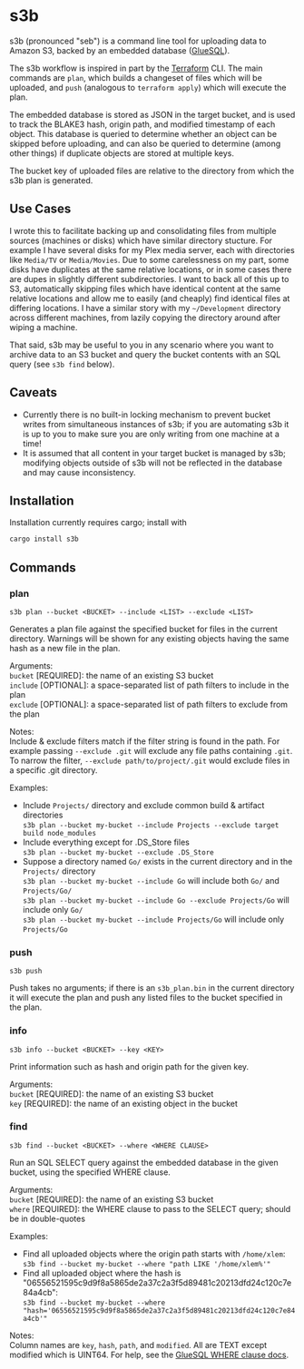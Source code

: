 # s3b

s3b (pronounced "seb") is a command line tool for uploading data to Amazon S3, backed by an embedded database ([GlueSQL](https://gluesql.org/docs)).

The s3b workflow is inspired in part by the [Terraform](https://terraform.io) CLI. The main commands are `plan`, which 
builds a changeset of files which will be uploaded, and `push` (analogous to `terraform apply`) which will execute the plan.

The embedded database is stored as JSON in the target bucket, and is used to track the BLAKE3 hash, origin path, and modified 
timestamp of each object. This database is queried to determine whether an object can be skipped before uploading, and can 
also be queried to determine (among other things) if duplicate objects are stored at multiple keys.

The bucket key of uploaded files are relative to the directory from which the s3b plan is generated.

## Use Cases

I wrote this to facilitate backing up and consolidating files from multiple sources (machines or disks) which have similar directory stucture. 
For example I have several disks for my Plex media server, each with directories like `Media/TV` or `Media/Movies`. Due to some carelessness 
on my part, some disks have duplicates at the same relative locations, or in some cases there are dupes in slightly different subdirectories. 
I want to back all of this up to S3, automatically skipping files which have identical content at the same relative locations and allow me to 
easily (and cheaply) find identical files at differing locations. I have a similar story with my `~/Development` directory across different 
machines, from lazily copying the directory around after wiping a machine.

That said, s3b may be useful to you in any scenario where you want to archive data to an S3 bucket and query the bucket contents with an 
SQL query (see `s3b find` below).

## Caveats

- Currently there is no built-in locking mechanism to prevent bucket writes from simultaneous instances of s3b; if you are automating s3b 
  it is up to you to make sure you are only writing from one machine at a time!
- It is assumed that all content in your target bucket is managed by s3b; modifying objects outside of s3b will not be reflected in the 
  database and may cause inconsistency.

## Installation

Installation currently requires cargo; install with
```bash
cargo install s3b
```

## Commands

### plan
`s3b plan --bucket <BUCKET> --include <LIST> --exclude <LIST>` 

Generates a plan file against the specified bucket for files in the current directory. Warnings will be shown for any existing objects having the same hash as a new file in the plan.

Arguments:  
`bucket` [REQUIRED]: the name of an existing S3 bucket  
`include` [OPTIONAL]: a space-separated list of path filters to include in the plan  
`exclude` [OPTIONAL]: a space-separated list of path filters to exclude from the plan  

Notes:  
Include & exclude filters match if the filter string is found in the path. For example passing `--exclude .git` will exclude any file paths containing `.git`. 
To narrow the filter, `--exclude path/to/project/.git` would exclude files in a specific .git directory.

Examples:  
- Include `Projects/` directory and exclude common build & artifact directories  
  `s3b plan --bucket my-bucket --include Projects --exclude target build node_modules`
- Include everything except for .DS_Store files  
  `s3b plan --bucket my-bucket --exclude .DS_Store`  
- Suppose a directory named `Go/` exists in the current directory and in the `Projects/` directory  
  `s3b plan --bucket my-bucket --include Go` will include both `Go/` and `Projects/Go/`  
  `s3b plan --bucket my-bucket --include Go --exclude Projects/Go` will include only `Go/`  
  `s3b plan --bucket my-bucket --include Projects/Go` will include only `Projects/Go`  

### push
`s3b push` 

Push takes no arguments; if there is an `s3b_plan.bin` in the current directory it will execute the plan and push any listed files to the bucket specified in the plan.

### info
`s3b info --bucket <BUCKET> --key <KEY>` 

Print information such as hash and origin path for the given key. 

Arguments:  
`bucket` [REQUIRED]: the name of an existing S3 bucket  
`key` [REQUIRED]: the name of an existing object in the bucket

### find
`s3b find --bucket <BUCKET> --where <WHERE CLAUSE>` 

Run an SQL SELECT query against the embedded database in the given bucket, using the specified WHERE clause.

Arguments:  
`bucket` [REQUIRED]: the name of an existing S3 bucket  
`where` [REQUIRED]: the WHERE clause to pass to the SELECT query; should be in double-quotes  

Examples: 
- Find all uploaded objects where the origin path starts with `/home/xlem`:  
  `s3b find --bucket my-bucket --where "path LIKE '/home/xlem%'"`
- Find all uploaded object where the hash is "06556521595c9d9f8a5865de2a37c2a3f5d89481c20213dfd24c120c7e84a4cb":  
  `s3b find --bucket my-bucket --where "hash='06556521595c9d9f8a5865de2a37c2a3f5d89481c20213dfd24c120c7e84a4cb'"` 

Notes:  
Column names are `key`, `hash`, `path`, and `modified`. All are TEXT except modified which is UINT64.
For help, see the [GlueSQL WHERE clause docs](https://gluesql.org/docs/0.16.0/sql-syntax/statements/querying/where).
